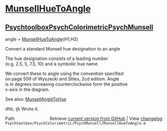 # [MunsellHueToAngle](MunsellHueToAngle)
## [Psychtoolbox](Psychtoolbox)[PsychColorimetric](PsychColorimetric)[PsychMunsell](PsychMunsell)

angle = [MunsellHueToAngle](MunsellHueToAngle)(H1,H2)  
  
Convert a standard Munsell hue designation to an angle  
  
The hue designation consists of a leading number  
(e.g. 2.5, 5, 7.5, 10) and a symbolic hue name.  
  
We convert these to angle using the convention specified  
on page 509 of Wyszecki and Stiles, 2cd edition.  Angle  
is in degrees increasing counterclockwise form the positive  
x-axis in the diagram.  
  
See also: [MunsellAngleToHue](MunsellAngleToHue)  
  
dhb, ijk  Wrote it.  




<div class="code_header" style="text-align:right;">
  <span style="float:left;">Path&nbsp;&nbsp;</span> <span class="counter">Retrieve <a href=
  "https://raw.github.com/Psychtoolbox-3/Psychtoolbox-3/beta/Psychtoolbox/PsychColorimetric/PsychMunsell/MunsellHueToAngle.m">current version from GitHub</a> | View <a href=
  "https://github.com/Psychtoolbox-3/Psychtoolbox-3/commits/beta/Psychtoolbox/PsychColorimetric/PsychMunsell/MunsellHueToAngle.m">changelog</a></span>
</div>
<div class="code">
  <code>Psychtoolbox/PsychColorimetric/PsychMunsell/MunsellHueToAngle.m</code>
</div>

